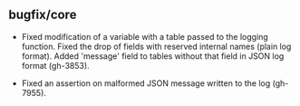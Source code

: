 ## bugfix/core

* Fixed modification of a variable with a table passed to the logging function.
  Fixed the drop of fields with reserved internal names (plain log format).
  Added 'message' field to tables without that field in JSON log format
  (gh-3853).

* Fixed an assertion on malformed JSON message written to the log (gh-7955).
